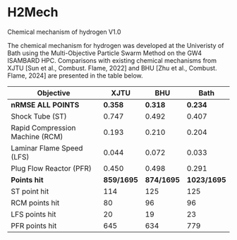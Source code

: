 # H2Mech
Chemical mechanism of hydrogen V1.0

The chemical mechanism for hydrogen was developed at the Univeristy of Bath using the Multi-Objective Particle Swarm Method on the GW4 ISAMBARD HPC. Comparisons with existing chemical mechanisms from XJTU [Sun et al., Combust. Flame, 2022] and BHU [Zhu et al., Combust. Flame, 2024] are presented in the table below.

| Objective          | XJTU       | BHU        | Bath       |
|--------------------|------------|------------|------------|
| **nRMSE ALL POINTS** | **0.358**  | **0.318**  | **0.234**  |
| Shock Tube (ST)                 | 0.747      | 0.492      | 0.407      |
| Rapid Compression Machine (RCM)                | 0.193      | 0.210      | 0.204      |
| Laminar Flame Speed (LFS)                | 0.044      | 0.072      | 0.033      |
| Plug Flow Reactor (PFR)                | 0.450      | 0.498      | 0.291      |
| **Points hit**      | **859/1695**  | **874/1695**  | **1023/1695** |
| ST point hit       | 114        | 125        | 125        |
| RCM points hit     | 80         | 96         | 96         |
| LFS points hit     | 20         | 19         | 23         |
| PFR points hit     | 645        | 634        | 779        |
